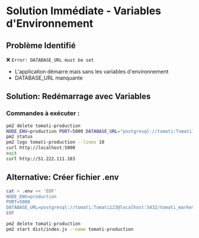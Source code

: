 # Solution Immédiate - Variables d'Environnement

## Problème Identifié
❌ `Error: DATABASE_URL must be set`
- L'application démarre mais sans les variables d'environnement
- DATABASE_URL manquante

## Solution: Redémarrage avec Variables

### Commandes à exécuter :
```bash
pm2 delete tomati-production
NODE_ENV=production PORT=5000 DATABASE_URL="postgresql://tomati:Tomati123@localhost:5432/tomati_market" pm2 start dist/index.js --name tomati-production
pm2 status
pm2 logs tomati-production --lines 10
curl http://localhost:5000
exit
curl http://51.222.111.183
```

## Alternative: Créer fichier .env
```bash
cat > .env << 'EOF'
NODE_ENV=production
PORT=5000
DATABASE_URL=postgresql://tomati:Tomati123@localhost:5432/tomati_market
EOF

pm2 delete tomati-production
pm2 start dist/index.js --name tomati-production
```